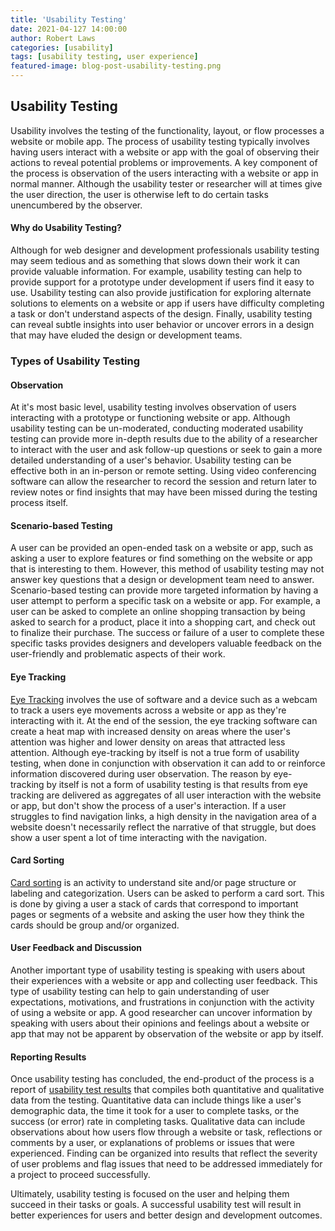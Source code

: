 ```yaml
---
title: 'Usability Testing'
date: 2021-04-127 14:00:00
author: Robert Laws
categories: [usability]
tags: [usability testing, user experience]
featured-image: blog-post-usability-testing.png
---
```


## Usability Testing

Usability involves the testing of the functionality, layout, or flow processes a website or mobile app. The process of usability testing typically involves having users interact with a website or app with the goal of observing their actions to reveal potential problems or improvements.<!-- more --> A key component of the process is observation of the users interacting with a website or app in normal manner. Although the usability tester or researcher will at times give the user direction, the user is otherwise left to do certain tasks unencumbered by the observer.

#### Why do Usability Testing?

Although for web designer and development professionals usability testing may seem tedious and as something that slows down their work it can provide valuable information. For example, usability testing can help to provide support for a prototype under development if users find it easy to use. Usability testing can also provide justification for exploring alternate solutions to elements on a website or app if users have difficulty completing a task or don't understand aspects of the design. Finally, usability testing can reveal subtle insights into user behavior or uncover errors in a design that may have eluded the design or development teams.

### Types of Usability Testing

#### Observation

At it's most basic level, usability testing involves observation of users interacting with a prototype or functioning website or app. Although usability testing can be un-moderated, conducting moderated usability testing can provide more in-depth results due to the ability of a researcher to interact with the user and ask follow-up questions or seek to gain a more detailed understanding of a user's behavior. Usability testing can be effective both in an in-person or remote setting. Using video conferencing software can allow the researcher to record the session and return later to review notes or find insights that may have been missed during the testing process itself.

#### Scenario-based Testing

A user can be provided an open-ended task on a website or app, such as asking a user to explore features or find something on the website or app that is interesting to them. However, this method of usability testing may not answer key questions that a design or development team need to answer. Scenario-based testing can provide more targeted information by having a user attempt to perform a specific task on a website or app. For example, a user can be asked to complete an online shopping transaction by being asked to search for a product, place it into a shopping cart, and check out to finalize their purchase. The success or failure of a user to complete these specific tasks provides designers and developers valuable feedback on the user-friendly and problematic aspects of their work.

#### Eye Tracking

[Eye Tracking](https://www.usability.gov/how-to-and-tools/methods/eye-tracking.html) involves the use of software and a device such as a webcam to track a users eye movements across a website or app as they're interacting with it. At the end of the session, the eye tracking software can create a heat map with increased density on areas where the user's attention was higher and lower density on areas that attracted less attention. Although eye-tracking by itself is not a true form of usability testing, when done in conjunction with observation it can add to or reinforce information discovered during user observation. The reason by eye-tracking by itself is not a form of usability testing is that results from eye tracking are delivered as aggregates of all user interaction with the website or app, but don't show the process of a user's interaction. If a user struggles to find navigation links, a high density in the navigation area of a website doesn't necessarily reflect the narrative of that struggle, but does show a user spent a lot of time interacting with the navigation.

#### Card Sorting

[Card sorting](https://www.usability.gov/how-to-and-tools/methods/card-sorting.html) is an activity to understand site and/or page structure or labeling and categorization. Users can be asked to perform a card sort. This is done by giving a user a stack of cards that correspond to important pages or segments of a website and asking the user how they think the cards should be group and/or organized.

#### User Feedback and Discussion

Another important type of usability testing is speaking with users about their experiences with a website or app and collecting user feedback. This type of usability testing can help to gain understanding of user expectations, motivations, and frustrations in conjunction with the activity of using a website or app. A good researcher can uncover information by speaking with users about their opinions and feelings about a website or app that may not be apparent by observation of the website or app by itself.

#### Reporting Results

Once usability testing has concluded, the end-product of the process is a report of [usability test results](https://www.usability.gov/how-to-and-tools/methods/reporting-usability-test-results.html) that compiles both quantitative and qualitative data from the testing. Quantitative data can include things like a user's demographic data, the time it took for a user to complete tasks, or the success (or error) rate in completing tasks. Qualitative data can include observations about how users flow through a website or task, reflections or comments by a user, or explanations of problems or issues that were experienced. Finding can be organized into results that reflect the severity of user problems and flag issues that need to be addressed immediately for a project to proceed successfully.

Ultimately, usability testing is focused on the user and helping them succeed in their tasks or goals. A successful usability test will result in better experiences for users and better design and development outcomes.
